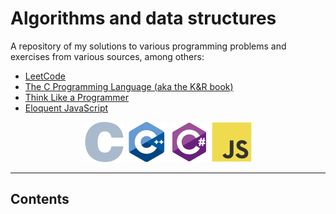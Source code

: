 # Algorithms and data structures

<!-- Front matter -->
A repository of my solutions to various programming problems and exercises from various sources, among others:  
* <a href="https://leetcode.com/" target="_blank">LeetCode</a>
* <a href="https://en.wikipedia.org/wiki/The_C_Programming_Language" target="_blank">The C Programming Language (aka the K&amp;R book)</a>
* <a href="https://nostarch.com/thinklikeaprogrammer" target="_blank">Think Like a Programmer</a>
* <a href="https://eloquentjavascript.net/" target="_blank">Eloquent JavaScript</a>

<div align="center">
<!--
![alt text](.assets/c-original.png)
![alt text](.assets/cplusplus-original.png)
![alt text](.assets/csharp-original.png)
![alt text](.assets/javascript-original.png)
-->

<img src='https://raw.githubusercontent.com/devicons/devicon/refs/heads/master/icons/c/c-original.svg' width="64" height="64" alt="C logo featuring a stylized letter C in a blue gradient, representing the C programming language.">

<img src='https://raw.githubusercontent.com/devicons/devicon/refs/heads/master/icons/cplusplus/cplusplus-original.svg' width="64" height="64" alt="C++ logo featuring a stylized letter C with two plus symbols in a blue gradient, representing the C sharp programming language.">

<img src='https://raw.githubusercontent.com/devicons/devicon/refs/heads/master/icons/csharp/csharp-original.svg' width="64" height="64" alt="C sharp logo featuring a stylized letter C with a sharp symbol in a purple gradient, representing the C sharp programming language.">

<img src='https://raw.githubusercontent.com/devicons/devicon/refs/heads/master/icons/javascript/javascript-original.svg' width="64" height="64" alt="JavaScript logo featuring a bold yellow square with stylized black letters JS in the center, representing the JavaScript programming language.">

</div>

---

## Contents